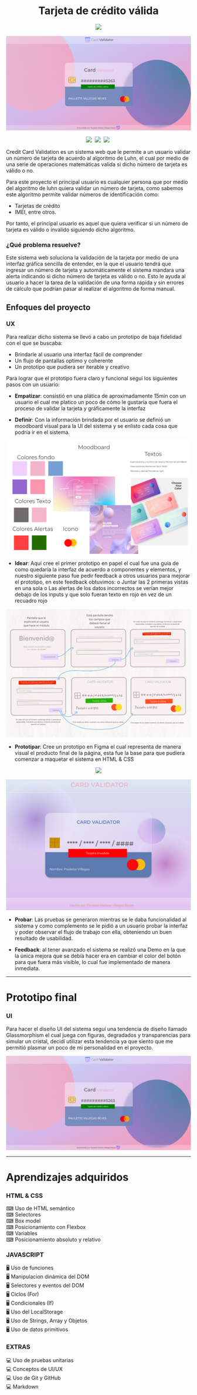 <h1 align='center'>Tarjeta de crédito válida </h1>

<p align="center">
<img src="https://img.shields.io/badge/Credit_Card_Validation-Paulette_Villegas-pink?style=for-the-badge"/> 
</p>

![](img/Validator.png)

<p align="center">
  <img src="https://img.shields.io/badge/HTML-F16529?style=for-the-badge&logo=html5&logoColor=white"/>&nbsp
  <img src="https://img.shields.io/badge/CSS-2965F1?style=for-the-badge&logo=css3&logoColor=white"/>&nbsp
  <img src="https://img.shields.io/badge/javascript-F7DF1E?style=for-the-badge&logo=javascript&logoColor=23272E"/>&nbsp
</p>

Credit Card Validation es un sistema web que le permite a un usuario validar un número de tarjeta de acuerdo al algoritmo de Luhn, el cual por medio de una serie de operaciones matemáticas valida si dicho número de tarjeta es válido o no.




Para este proyecto el principal usuario es cualquier persona que por medio del algoritmo de luhn quiera validar un número de tarjeta, como sabemos este algoritmo permite validar números de identificación como:

- Tarjetas de crédito
- IMEI, entre otros.

Por tanto, el principal usuario es aquel que quiera verificar si un número de tarjeta es válido o invalido siguiendo dicho algoritmo.

### ¿Qué problema resuelve?

Este sistema web soluciona la validación de la tarjeta por medio de una interfaz gráfica sencilla de entender, en la que el usuario tendrá que ingresar un número de tarjeta y automáticamente el sistema mandara una alerta indicando si dicho número de tarjeta es válido o no. Esto le ayuda al usuario a hacer la tarea de la validación de una forma rápida y sin errores de cálculo que podrían pasar al realizar el algoritmo de forma manual.

## Enfoques del proyecto

### UX

Para realizar dicho sistema se llevó a cabo un prototipo de baja fidelidad con el que se buscaba:

- Brindarle al usuario una interfaz fácil de comprender
- Un flujo de pantallas optimo y coherente 
- Un prototipo que pudiera ser iterable y creativo

Para lograr que el prototipo fuera claro y funcional seguí los siguientes pasos con un usuario:

- **Empatizar**: consistió en una plática de aproximadamente 15min con un usuario el cual me platico un poco de cómo le gustaría que fuera el proceso de validar la tarjeta y gráficamente la interfaz

- **Definir**: Con la información brindada por el usuario se definió un moodboard visual para la UI del sistema y se enlisto cada cosa que podría ir en el sistema.

![MoodBoard](img/Moodboard.png)

- **Idear**: Aquí cree el primer prototipo en papel el cual fue una guía de como quedaría la interfaz de acuerdo a componentes y elementos, y nuestro siguiente paso fue pedir feedback a otros usuarios para mejorar el prototipo, en este feedback obtuvimos: o Juntar las 2 primeras vistas en una sola o Las alertas de los datos incorrectos se verían mejor debajo de los inputs y que solo fueran texto en rojo en vez de un recuadro rojo

![PrototipoBajaFidelidad](img/Prototipo.png)

- **Prototipar**: Cree un prototipo en Figma el cual representa de manera visual el producto final de la página, esta fue la base para que pudiera comenzar a maquetar el sistema en HTML & CSS

<p align="center">
 <a href="https://www.figma.com/file/Srbd692f3zjTQ5UXl90yZT/CreditCardValidation?node-id=0%3A1" target="_blank">
  <img src="https://img.shields.io/badge/Ir_A_Prototipo_En_Figma-pink?style=for-the-badge">
</a> 
</p>

![PrototipoBajaFidelidad](img/vistaFinal.png)

- **Probar**: Las pruebas se generaron mientras se le daba funcionalidad al sistema y como complemento se le pidió a un usuario probar la interfaz y poder observar el flujo de trabajo con ella, obteniendo un buen resultado de usabilidad.

- **Feedback**: al tener avanzado el sistema se realizó una Demo en la que la única mejora que se debía hacer era en cambiar el color del botón para que fuera más visible, lo cual fue implementado de manera inmediata.

---

# Prototipo final

### UI

Para hacer el diseño UI del sistema seguí una tendencia de diseño llamado Glassmorphism el cual juega con figuras, degradados y transparencias para simular un cristal, decidí utilizar esta tendencia ya que siento que me permitió plasmar un poco de mi personalidad en el proyecto.

![PrototipoBajaFidelidad](img/Validator.png)

---

# Aprendizajes adquiridos

### HTML & CSS

⌨ Uso de HTML semántico \
⌨ Selectores\
⌨ Box model\
⌨ Posicionamiento con Flexbox\
⌨ Variables \
⌨ Posicionamiento absoluto y relativo

### JAVASCRIPT

🖥 Uso de funciones\
🖥 Manipulacion dinámica del DOM \
🖥 Selectores y eventos del DOM\
🖥 Ciclos (For)\
🖥 Condicionales (If)\
🖥 Uso del LocalStorage\
🖥 Uso de Strings, Array y Objetos\
🖥 Uso de datos primitivos

### EXTRAS

💻 Uso de pruebas unitarias\
💻 Conceptos de UI/UX\
💻 Uso de Git y GitHub\
💻 Markdown
